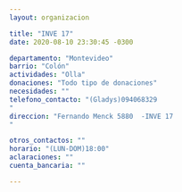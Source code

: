 ```yaml
---
layout: organizacion

title: "INVE 17"
date: 2020-08-10 23:30:45 -0300

departamento: "Montevideo"
barrio: "Colón"
actividades: "Olla"
donaciones: "Todo tipo de donaciones"
necesidades: ""
telefono_contacto: "(Gladys)094068329
"
direccion: "Fernando Menck 5880  -INVE 17
"

otros_contactos: ""
horario: "(LUN-DOM)18:00"
aclaraciones: ""
cuenta_bancaria: ""

---
```

